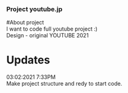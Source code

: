 ### Project youtube.jp 

#About project <br />
I want to code full youtube project :) </br>
Design - original YOUTUBE 2021

# Updates 

03:02:2021 7:33PM </br>
Make project structure and redy to start code.
